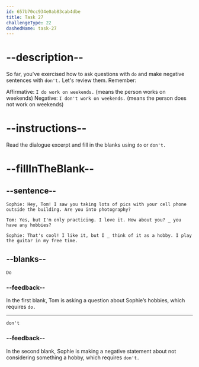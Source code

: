 ```yaml
---
id: 657b70cc934e0ab83cab4dbe
title: Task 27
challengeType: 22
dashedName: task-27
---
```


# --description--

So far, you've exercised how to ask questions with `do` and make negative sentences with `don't.`
Let's review them. Remember:

Affirmative: `I do work on weekends.` (means the person works on weekends)
Negative: `I don't work on weekends.` (means the person does not work on weekends)

# --instructions--

Read the dialogue excerpt and fill in the blanks using `do` or `don't.`

# --fillInTheBlank--

## --sentence--

`Sophie: Hey, Tom! I saw you taking lots of pics with your cell phone outside the building. Are you into photography?`

`Tom: Yes, but I'm only practicing. I love it. How about you? _ you have any hobbies?`

`Sophie: That's cool! I like it, but I _ think of it as a hobby. I play the guitar in my free time.`

## --blanks--

`Do`

### --feedback--

In the first blank, Tom is asking a question about Sophie’s hobbies, which requires `do.`

---

`don't`

### --feedback--

In the second blank, Sophie is making a negative statement about not considering something a hobby, which requires `don't.`
